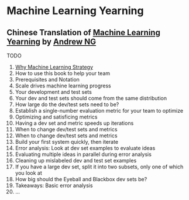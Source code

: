 # Machine Learning Yearning
## Chinese Translation of [Machine Learning Yearning]((http://www.mlyearning.org/)) by [Andrew NG](http://www.andrewng.org/)
TODO
1. [Why Machine Learning Strategy](why-machine-learning-strategy.md) 
2. How to use this book to help your team 
3. Prerequisites and Notation 
4. Scale drives machine learning progress 
5. Your development and test sets 
6. Your dev and test sets should come from the same distribution 
7. How large do the dev/test sets need to be? 
8. Establish a single-number evaluation metric for your team to optimize 
9. Optimizing and satisficing metrics 
10. Having a dev set and metric speeds up iterations 
11. When to change dev/test sets and metrics 
12. When to change dev/test sets and metrics 
13. Build your first system quickly, then iterate 
14. Error analysis: Look at dev set examples to evaluate ideas 
15. Evaluating multiple ideas in parallel during error analysis 
16. Cleaning up mislabeled dev and test set examples 
17. If you have a large dev set, split it into two subsets, only one of which you look at 
18. How big should the Eyeball and Blackbox dev sets be? 
19. Takeaways: Basic error analysis 
20. ...